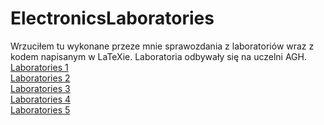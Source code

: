 # ElectronicsLaboratories
Wrzuciłem tu wykonane przeze mnie sprawozdania z laboratoriów wraz z kodem napisanym w LaTeXie. Laboratoria odbywały się na uczelni AGH.  
<a href="https://github.com/LucasJezap/ElectronicsLaboratories/tree/master/%C4%86wiczenie%201"> Laboratories 1  
<a href="https://github.com/LucasJezap/ElectronicsLaboratories/tree/master/%C4%86wiczenie%202"> Laboratories 2  
<a href="https://github.com/LucasJezap/ElectronicsLaboratories/tree/master/%C4%86wiczenie%203"> Laboratories 3  
<a href="https://github.com/LucasJezap/ElectronicsLaboratories/tree/master/%C4%86wiczenie%204"> Laboratories 4  
<a href="https://github.com/LucasJezap/ElectronicsLaboratories/tree/master/%C4%86wiczenie%205"> Laboratories 5  
